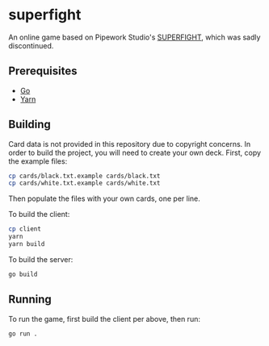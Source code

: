 # superfight

An online game based on Pipework Studio's [SUPERFIGHT](https://store.steampowered.com/app/404770/SUPERFIGHT/), which was sadly discontinued.

## Prerequisites

- [Go](https://go.dev/doc/install)
- [Yarn](https://yarnpkg.com/getting-started/install)

## Building

Card data is not provided in this repository due to copyright concerns. In order to build the project, you will need to create your own deck. First, copy the example files:

```bash
cp cards/black.txt.example cards/black.txt
cp cards/white.txt.example cards/white.txt
```

Then populate the files with your own cards, one per line.

To build the client:

```bash
cp client
yarn
yarn build
```

To build the server:

```bash
go build
```

## Running

To run the game, first build the client per above, then run:

```bash
go run .
```
